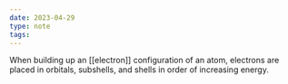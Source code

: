 ```yaml
---
date: 2023-04-29
type: note
tags:
---
```


When building up an [[electron]] configuration of an atom, electrons are placed in orbitals, subshells, and shells in order of increasing energy.
